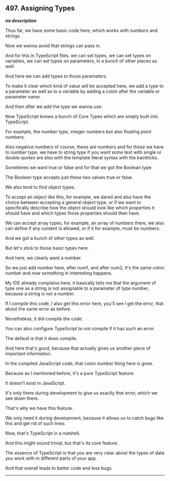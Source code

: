 ## 497. Assigning Types

<strong><em>no description</em></strong>

<v Presenter>Thus far, we have some basic code here,</v> which works with
numbers and strings. 

Now we wanna avoid that strings can pass in. 

And for this in TypeScript files, we can set types, we can set types on
variables, we can set types on parameters, in a bunch of other places as well. 

And here we can add types to those parameters. 

To make it clear which kind of value will be accepted here, we add a type to a
parameter as well as to a variable by adding a colon after the variable or
parameter name. 

And then after we add the type we wanna use. 

Now TypeScript knows a bunch of Core Types which are simply built into
TypeScript. 

For example, the number type, integer numbers but also floating point numbers. 

Also negative numbers of course, these are numbers and for those we have to
number type, we have to string type if you want some text with single or double
quotes are also with the template literal syntax with the backticks. 

Sometimes we want true or false and for that we got the Boolean type. 

The Boolean type accepts just these two values true or false. 

We also tend to find object types. 

To accept an object like this, for example, we dared and also have the choice
between accepting a general object type, or if we want to specifically describe
how the object should look like which properties it should have and which types
those properties should then have. 

We can accept array types, for example, an array of numbers there, we also can
define if any content is allowed, or if it for example, must be numbers. 

And we got a bunch of other types as well. 

But let's stick to those basic types here. 

And here, we clearly want a number. 

So we just add number here, after num1, and after num2, it's the same colon
number and now something in interesting happens. 

My IDE already complains here, it basically tells me that the argument of type
one as a string is not assignable to a parameter of type number, because a
string is not a number. 

If I compile this code, I also get this error here, you'll see I get the error,
that about the same error as before. 

Nonetheless, it did compile the code. 

You can also configure TypeScript to not compile if it has such an error. 

The default is that it does compile. 

And here that's good, because that actually gives us another piece of important
information. 

In the compiled JavaScript code, that colon number thing here is gone. 

Because as I mentioned before, it's a pure TypeScript feature. 

It doesn't exist in JavaScript. 

It's only there during development to give us exactly that error, which we see
down there. 

That's why we have this feature. 

We only need it during development, because it allows us to catch bugs like this
and get rid of such lines. 

Now, that's TypeScript in a nutshell. 

And this might sound trivial, but that's its core feature. 

The essence of TypeScript is that you are very clear about the types of data you
work with in different parts of your app. 

And that overall leads to better code and less bugs. 

---
